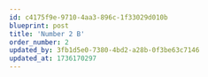 ```yaml
---
id: c4175f9e-9710-4aa3-896c-1f33029d010b
blueprint: post
title: 'Number 2 B'
order_number: 2
updated_by: 3fb1d5e0-7380-4bd2-a28b-0f3be63c7146
updated_at: 1736170297
---
```

